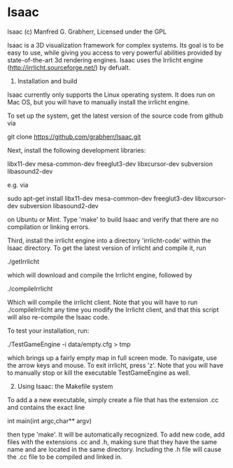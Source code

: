 # Isaac
Isaac
(c) Manfred G. Grabherr, Licensed under the GPL

Isaac is a 3D visualization framework for complex systems. Its goal is to be easy to use, while giving you access to very powerful abilities provided by state-of-the-art 3d rendering engines. Isaac uses the Irrlicht engine (http://irrlicht.sourceforge.net/) by defualt.


1. Installation and build

Isaac currently only supports the Linux operating system. It does run on Mac OS, but you will have to manually install the irrlicht engine.

To set up the system, get the latest version of the source code from github via

git clone https://github.com/grabherr/Isaac.git

Next, install the following development libraries:

libx11-dev mesa-common-dev freeglut3-dev libxcursor-dev subversion libasound2-dev

e.g. via

sudo apt-get install libx11-dev mesa-common-dev freeglut3-dev libxcursor-dev subversion libasound2-dev

on Ubuntu or Mint. Type 'make' to build Isaac and verify that there are no compilation or linking errors.

Third, install the irrlicht engine into a directory 'irrlicht-code' within the Isaac directory. To get the latest version of irrlicht and compile it, run

./getIrrlicht

which will download and compile the Irrlicht engine, followed by

./compileIrrlicht

Which will compile the irrlicht client. Note that you will have to run ./compileIrrlicht any time you modify the Irrlicht client, and that this script will also re-compile the Isaac code.

To test your installation, run:

./TestGameEngine -i data/empty.cfg > tmp

which brings up a fairly empty map in full screen mode. To navigate, use the arrow keys and mouse. To exit irrlicht, press 'z'. Note that you will have to manually stop or kill the executable TestGameEngine as well.


2. Using Isaac: the Makefile system

To add a a new executable, simply create a file that has the extension .cc and contains the exact line

int main(int argc,char** argv)

then type 'make'. It will be automatically recognized. To add new code, add files with the extensions .cc and .h, making sure that they have the same name and are located in the same directory. Including the .h file will cause the .cc file to be compiled and linked in.
